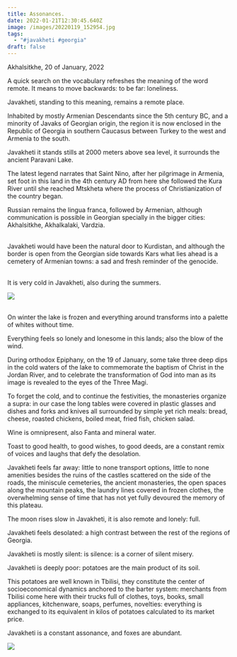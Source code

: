 ```yaml
---
title: Assonances.
date: 2022-01-21T12:30:45.640Z
image: /images/20220119_152954.jpg
tags:
  - "#javakheti #georgia"
draft: false
---
```

Akhalsitkhe, 20 of January, 2022

A quick search on the vocabulary refreshes the meaning of the word remote. It means to move backwards: to be far: loneliness.

Javakheti, standing to this meaning, remains a remote place.

Inhabited by mostly Armenian Descendants since the 5th century BC, and a minority of Javaks of Georgian origin, the region it is now enclosed in the Republic of Georgia in southern Caucasus between Turkey to the west and Armenia to the south.

Javakheti it stands stills at 2000 meters above sea level, it surrounds the ancient Paravani Lake.

The latest legend narrates that Saint Nino, after her pilgrimage in Armenia, set foot in this land in the 4th century AD from here she followed the Kura River until she reached Mtskheta where the process of Christianization of the country began.

Russian remains the lingua franca, followed by Armenian, although communication is possible in Georgian specially in the bigger cities: Akhalsitkhe, Akhalkalaki, Vardzia.

\
Javakheti would have been the natural door to Kurdistan, and although the border is open from the Georgian side towards Kars what lies ahead is a cemetery of Armenian towns: a sad and fresh reminder of the genocide.

\
It is very cold in Javakheti, also during the summers.

![](/images/20220119_153743.jpg)

\
On winter the lake is frozen and everything around transforms into a palette of whites without time.

Everything feels so lonely and lonesome in this lands; also the blow of the wind.

During orthodox Epiphany, on the 19 of January, some take three deep dips in the cold waters of the lake to commemorate the baptism of Christ in the Jordan River, and to celebrate the transformation of God into man as its image is revealed to the eyes of the Three Magi.

To forget the cold, and to continue the festivities, the monasteries organize a supra: in our case the long tables were covered in plastic glasses and dishes and forks and knives all surrounded by simple yet rich meals: bread, cheese, roasted chickens, boiled meat, fried fish, chicken salad.

Wine is omnipresent, also Fanta and mineral water.

Toast to good health, to good wishes, to good deeds, are a constant remix of voices and laughs that defy the desolation.

Javakheti feels far away: little to none transport options, little to none amenities besides the ruins of the castles scattered on the side of the roads, the miniscule cemeteries, the ancient monasteries, the open spaces along the mountain peaks, the laundry lines covered in frozen clothes, the overwhelming sense of time that has not yet fully devoured the memory of this plateau.

The moon rises slow in Javakheti, it is also remote and lonely: full.

Javakheti feels desolated: a high contrast between the rest of the regions of Georgia.

Javakheti is mostly silent: is silence: is a corner of silent misery.

Javakheti is deeply poor: potatoes are the main product of its soil. 

This potatoes are well known in Tbilisi, they constitute the center of socioeconomical dynamics anchored to the barter system: merchants from Tbilisi come here with their trucks full of clothes, toys, books, small appliances, kitchenware, soaps, perfumes, novelties: everything is exchanged to its equivalent in kilos of potatoes calculated to its market price.

Javakheti is a constant assonance, and foxes are abundant.

![](/images/20220119_154301.jpg)